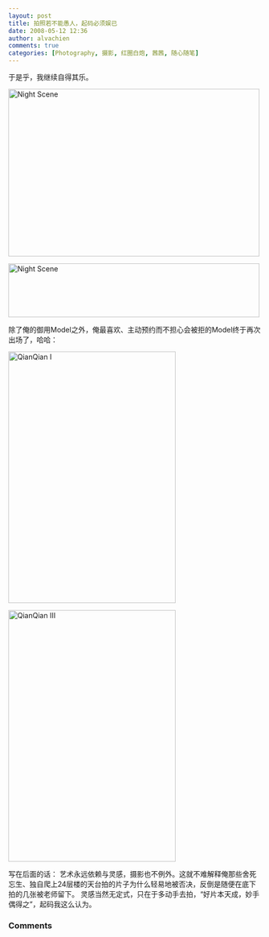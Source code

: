 ```yaml
---
layout: post
title: 拍照若不能愚人，起码必须娱已
date: 2008-05-12 12:36
author: alvachien
comments: true
categories: [Photography, 摄影, 红圈白炮, 茜茜, 随心随笔]
---
```

<div id="bp-C678F199F470A1FB_1179-content">

于是乎，我继续自得其乐。

<a title="Night Scene by Alva Chien, on Flickr" href="http://www.flickr.com/photos/alvachien/2486652176/"><img src="http://farm4.static.flickr.com/3228/2486652176_a81ae4c7b4.jpg" alt="Night Scene" width="500" height="333" /></a>

<a title="Night Scene by Alva Chien, on Flickr" href="http://www.flickr.com/photos/alvachien/2485832135/"><img src="http://farm3.static.flickr.com/2368/2485832135_7dea3effbf.jpg" alt="Night Scene" width="500" height="107" /></a>

除了俺的御用Model之外，俺最喜欢、主动预约而不担心会被拒的Model终于再次出场了，哈哈：

<a title="QianQian I by Alva Chien, on Flickr" href="http://www.flickr.com/photos/alvachien/2486737092/"><img src="http://farm3.static.flickr.com/2328/2486737092_ef0c062c91.jpg" alt="QianQian I" width="333" height="500" /></a>

<a title="QianQian III by Alva Chien, on Flickr" href="http://www.flickr.com/photos/alvachien/2485917277/"><img src="http://farm3.static.flickr.com/2022/2485917277_178ac25e66.jpg" alt="QianQian III" width="333" height="500" /></a>

写在后面的话：
艺术永远依赖与灵感，摄影也不例外。这就不难解释俺那些舍死忘生、独自爬上24层楼的天台拍的片子为什么轻易地被否决，反倒是随便在底下拍的几张被老师留下。
灵感当然无定式，只在于多动手去拍，“好片本天成，妙手偶得之”，起码我这么认为。

</div>
<h3>Comments</h3>
